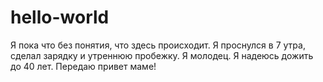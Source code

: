 # hello-world
Я пока что без понятия, что здесь происходит.
Я проснулся в 7 утра, сделал зарядку и утреннюю пробежку. Я молодец. Я надеюсь дожить до 40 лет.
Передаю привет маме!
